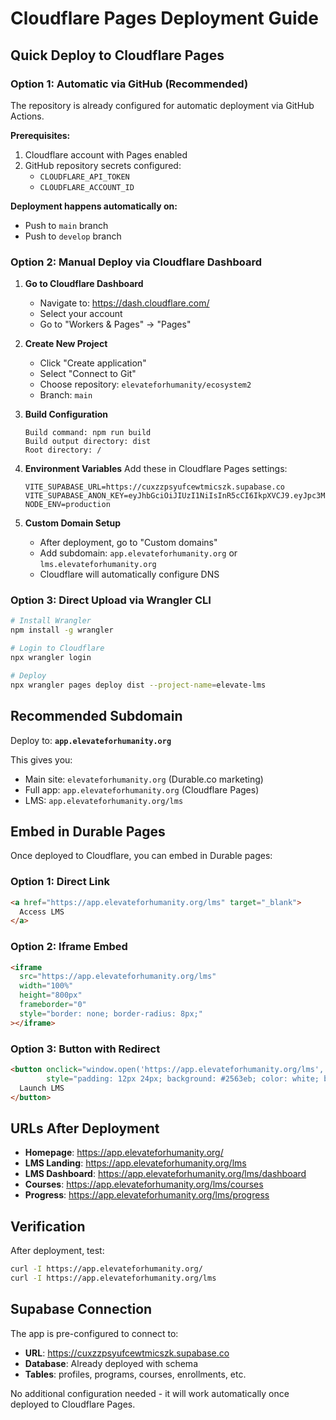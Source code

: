 # Cloudflare Pages Deployment Guide

## Quick Deploy to Cloudflare Pages

### Option 1: Automatic via GitHub (Recommended)

The repository is already configured for automatic deployment via GitHub Actions.

**Prerequisites:**
1. Cloudflare account with Pages enabled
2. GitHub repository secrets configured:
   - `CLOUDFLARE_API_TOKEN`
   - `CLOUDFLARE_ACCOUNT_ID`

**Deployment happens automatically on:**
- Push to `main` branch
- Push to `develop` branch

### Option 2: Manual Deploy via Cloudflare Dashboard

1. **Go to Cloudflare Dashboard**
   - Navigate to: https://dash.cloudflare.com/
   - Select your account
   - Go to "Workers & Pages" → "Pages"

2. **Create New Project**
   - Click "Create application"
   - Select "Connect to Git"
   - Choose repository: `elevateforhumanity/ecosystem2`
   - Branch: `main`

3. **Build Configuration**
   ```
   Build command: npm run build
   Build output directory: dist
   Root directory: /
   ```

4. **Environment Variables**
   Add these in Cloudflare Pages settings:
   ```
   VITE_SUPABASE_URL=https://cuxzzpsyufcewtmicszk.supabase.co
   VITE_SUPABASE_ANON_KEY=eyJhbGciOiJIUzI1NiIsInR5cCI6IkpXVCJ9.eyJpc3MiOiJzdXBhYmFzZSIsInJlZiI6ImN1eHp6cHN5dWZjZXd0bWljc3prIiwicm9sZSI6ImFub24iLCJpYXQiOjE3NTgxNjEwNDcsImV4cCI6MjA3MzczNzA0N30.DyFtzoKha_tuhKiSIPoQlKonIpaoSYrlhzntCUvLUnA
   NODE_ENV=production
   ```

5. **Custom Domain Setup**
   - After deployment, go to "Custom domains"
   - Add subdomain: `app.elevateforhumanity.org` or `lms.elevateforhumanity.org`
   - Cloudflare will automatically configure DNS

### Option 3: Direct Upload via Wrangler CLI

```bash
# Install Wrangler
npm install -g wrangler

# Login to Cloudflare
npx wrangler login

# Deploy
npx wrangler pages deploy dist --project-name=elevate-lms
```

## Recommended Subdomain

Deploy to: **`app.elevateforhumanity.org`**

This gives you:
- Main site: `elevateforhumanity.org` (Durable.co marketing)
- Full app: `app.elevateforhumanity.org` (Cloudflare Pages)
- LMS: `app.elevateforhumanity.org/lms`

## Embed in Durable Pages

Once deployed to Cloudflare, you can embed in Durable pages:

### Option 1: Direct Link
```html
<a href="https://app.elevateforhumanity.org/lms" target="_blank">
  Access LMS
</a>
```

### Option 2: Iframe Embed
```html
<iframe 
  src="https://app.elevateforhumanity.org/lms" 
  width="100%" 
  height="800px" 
  frameborder="0"
  style="border: none; border-radius: 8px;"
></iframe>
```

### Option 3: Button with Redirect
```html
<button onclick="window.open('https://app.elevateforhumanity.org/lms', '_blank')" 
        style="padding: 12px 24px; background: #2563eb; color: white; border: none; border-radius: 8px; cursor: pointer;">
  Launch LMS
</button>
```

## URLs After Deployment

- **Homepage**: https://app.elevateforhumanity.org/
- **LMS Landing**: https://app.elevateforhumanity.org/lms
- **LMS Dashboard**: https://app.elevateforhumanity.org/lms/dashboard
- **Courses**: https://app.elevateforhumanity.org/lms/courses
- **Progress**: https://app.elevateforhumanity.org/lms/progress

## Verification

After deployment, test:
```bash
curl -I https://app.elevateforhumanity.org/
curl -I https://app.elevateforhumanity.org/lms
```

## Supabase Connection

The app is pre-configured to connect to:
- **URL**: https://cuxzzpsyufcewtmicszk.supabase.co
- **Database**: Already deployed with schema
- **Tables**: profiles, programs, courses, enrollments, etc.

No additional configuration needed - it will work automatically once deployed to Cloudflare Pages.
